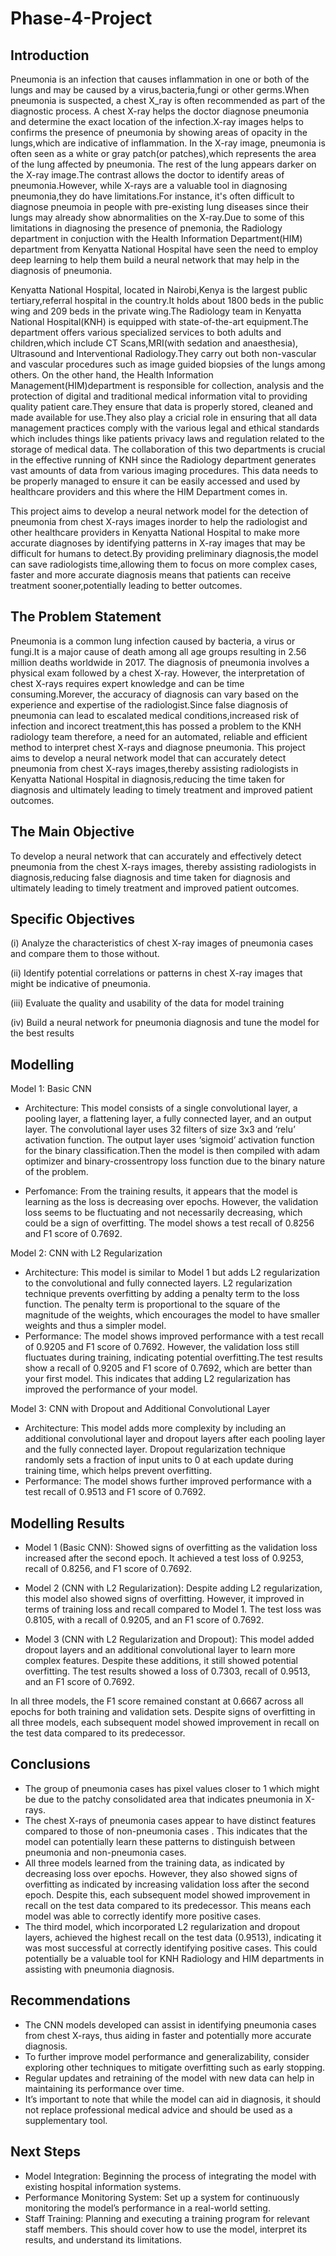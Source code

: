 # Phase-4-Project
## Introduction
Pneumonia is an infection that causes inflammation in one or both of the lungs and may be caused by a virus,bacteria,fungi or other germs.When pneumonia is suspected, a chest X_ray is often recommended as part of the diagnostic process.
A chest X-ray helps the doctor diagnose pneumonia and determine the exact location of the infection.X-ray images helps to confirms the presence of pneumonia by showing areas of opacity in the lungs,which are indicative of inflammation.
In the X-ray image, pneumonia is often seen as a white or gray patch(or patches),which represents the area of the lung affected by pneumonia. The rest of the lung appears darker on the X-ray image.The contrast allows the doctor to identify areas of pneumonia.However, while X-rays are a valuable tool in diagnosing pneumonia,they do have limitations.For instance, it's often difficult to diagnose pneumoia in people with pre-existing lung diseases since their lungs may already show abnormalities on the X-ray.Due to some of this limitations in diagnosing the presence of pnemonia, the Radiology department in conjuction with the Health Information Department(HIM) department from Kenyatta National Hospital have seen the need to employ deep learning to help them build a neural network that may help in the diagnosis of pneumonia.

Kenyatta National Hospital, located in Nairobi,Kenya is the largest public tertiary,referral hospital in the country.It holds about 1800 beds in the public wing and 209 beds in the private wing.The Radiology team in Kenyatta National Hospital(KNH) is equipped with state-of-the-art equipment.The department offers various specialized services to both adults and children,which include CT Scans,MRI(with sedation and anaesthesia), Ultrasound and Interventional Radiology.They carry out both non-vascular and vascular procedures such as image guided biopsies of the lungs among others.
On the other hand, the Health Information Management(HIM)department is responsible for collection, analysis and the protection of digital and traditional medical information vital to providing quality patient care.They ensure that data is properly stored, cleaned and made available for use.They also play a cricial role in ensuring that all data management practices comply with the various legal and ethical standards which includes things like patients privacy laws and regulation related to the storage of medical data.
The collaboration of this two departments is crucial in the effective running of KNH since the Radiology department generates vast amounts of data from various imaging procedures. This data needs to be properly managed to ensure it can be easily accessed and used by healthcare providers and this where the HIM Department comes in.

This project aims to develop a neural network model for the detection of pneumonia from chest X-rays images inorder to help the radiologist and other healthcare providers in Kenyatta National Hospital to make more accurate diagnoses by identifying patterns in X-ray images that may be difficult for humans to detect.By providing preliminary diagnosis,the model can save radiologists time,allowing them to focus on more complex cases, faster and more accurate diagnosis means that patients can receive treatment sooner,potentially leading to better outcomes.


## The Problem Statement
Pneumonia is a common lung infection caused by bacteria, a virus or fungi.It is a major cause of death among all age groups resulting in 2.56 million deaths worldwide in 2017. The diagnosis of pneumonia involves a physical exam followed by a chest X-ray. However, the interpretation of chest X-rays requires expert knowledge and can be time consuming.Morever, the accuracy of diagnosis can vary based on the experience and expertise of the radiologist.Since false diagnosis of pneumonia can lead to escalated medical conditions,increased risk of infection and incorect treatment,this has possed a problem to the KNH radiology team therefore, a need for an automated, reliable and efficient method to interpret chest X-rays and diagnose pneumonia.
This project aims to develop a neural network model that can accurately detect pneumonia from chest X-rays images,thereby assisting radiologists in Kenyatta National Hospital in diagnosis,reducing the time taken for diagnosis and ultimately leading to timely treatment and improved patient outcomes.


## The Main Objective
To develop a neural network that can accurately and effectively detect pneumonia from the chest X-rays images, thereby assisting radiologists in diagnosis,reducing false diagnosis and time taken for diagnosis and ultimately leading to timely treatment and improved patient outcomes.


## Specific Objectives
(i) Analyze the characteristics of chest X-ray images of pneumonia cases and compare them to those without.

(ii) Identify potential correlations or patterns in chest X-ray images that might be indicative of pneumonia.

(iii) Evaluate the quality and usability of the data for model training

(iv) Build a neural network for pneumonia diagnosis and tune the model for the best results


## Modelling
Model 1: Basic CNN

- Architecture: This model consists of a single convolutional layer, a pooling layer, a flattening layer, a fully connected layer, and an output layer. The convolutional layer uses 32 filters of size 3x3 and ‘relu’ activation function. The output layer uses ‘sigmoid’ activation function for the binary classification.Then the model is then compiled with adam optimizer and binary-crossentropy loss function due to the binary nature of the problem.

- Perfomance: From the training results, it appears that the model is learning as the loss is decreasing over epochs. However, the validation loss seems to be fluctuating and not necessarily decreasing, which could be a sign of overfitting. The model shows a test recall of 0.8256 and F1 score of 0.7692.

Model 2: CNN with L2 Regularization

- Architecture: This model is similar to Model 1 but adds L2 regularization to the convolutional and fully connected layers. L2 regularization technique prevents overfitting by adding a penalty term to the loss function. The penalty term is proportional to the square of the magnitude of the weights, which encourages the model to have smaller weights and thus a simpler model.
- Performance: The model shows improved performance with a test recall of 0.9205 and F1 score of 0.7692. However, the validation loss still fluctuates during training, indicating potential overfitting.The test results show a recall of 0.9205 and F1 score of 0.7692, which are better than your first model. This indicates that adding L2 regularization has improved the performance of your model.

Model 3: CNN with Dropout and Additional Convolutional Layer

- Architecture: This model adds more complexity by including an additional convolutional layer and dropout layers after each pooling layer and the fully connected layer. Dropout regularization technique randomly sets a fraction of input units to 0 at each update during training time, which helps prevent overfitting.
- Performance: The model shows further improved performance with a test recall of 0.9513 and F1 score of 0.7692. 


## Modelling Results
- Model 1 (Basic CNN): Showed signs of overfitting as the validation loss increased after the second epoch. It achieved a test loss of 0.9253, recall of 0.8256, and F1 score of 0.7692.

- Model 2 (CNN with L2 Regularization): Despite adding L2 regularization, this model also showed signs of overfitting. However, it improved in terms of training loss and recall compared to Model 1. The test loss was 0.8105, with a recall of 0.9205, and an F1 score of 0.7692.

- Model 3 (CNN with L2 Regularization and Dropout): This model added dropout layers and an additional convolutional layer to learn more complex features. Despite these additions, it still showed potential overfitting. The test results showed a loss of 0.7303, recall of 0.9513, and an F1 score of 0.7692.

In all three models, the F1 score remained constant at 0.6667 across all epochs for both training and validation sets. Despite signs of overfitting in all three models, each subsequent model showed improvement in recall on the test data compared to its predecessor.


## Conclusions
- The group of pneumonia cases has pixel values closer to 1 which might be due to the patchy consolidated area that indicates pneumonia in X-rays. 
- The chest X-rays of pneumonia cases appear to have distinct features compared to those of non-pneumonia cases . This indicates that the model can potentially learn these patterns to distinguish between pneumonia and non-pneumonia cases.
- All three models learned from the training data, as indicated by decreasing loss over epochs. However, they also showed signs of overfitting as indicated by increasing validation loss after the second epoch. Despite this, each subsequent model showed improvement in recall on the test data compared to its predecessor. This means each model was able to correctly identify more positive cases.
- The third model, which incorporated L2 regularization and dropout layers, achieved the highest recall on the test data (0.9513), indicating it was most successful at correctly identifying positive cases. This could potentially be a valuable tool for KNH Radiology and HIM departments in assisting with pneumonia diagnosis.


## Recommendations
- The CNN models developed can assist in identifying pneumonia cases from chest X-rays, thus aiding in faster and potentially more accurate diagnosis.
- To further improve model performance and generalizability, consider exploring other techniques to mitigate overfitting such as early stopping.
- Regular updates and retraining of the model with new data can help in maintaining its performance over time.
- It’s important to note that while the model can aid in diagnosis, it should not replace professional medical advice and should be used as a supplementary tool.


## Next Steps
- Model Integration: Beginning the process of integrating the model with existing hospital information systems.
- Performance Monitoring System: Set up a system for continuously monitoring the model’s performance in a real-world setting. 
- Staff Training: Planning and executing a training program for relevant staff members. This should cover how to use the model, interpret its results, and understand its limitations.





